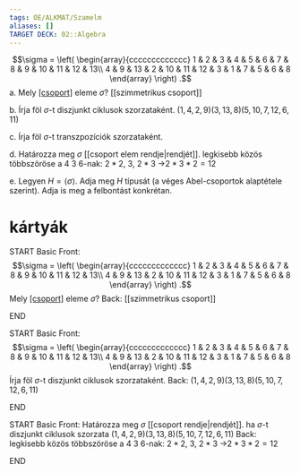 ```yaml
---
tags: OE/ALKMAT/Szamelm 
aliases: []
TARGET DECK: 02::Algebra
---
```

$$\sigma = \left( \begin{array}{ccccccccccccc} 1 & 2 & 3 & 4 & 5 & 6 & 7 & 8 & 9 & 10 & 11 & 12 & 13\\ 4 & 9 & 13 & 2 & 10 & 11 & 12 & 3 & 1 & 7 & 5 & 6 & 8 \end{array} \right) .$$
a. Mely [[csoport]](ok) eleme $σ$?
[[szimmetrikus csoport]]

b. Írja föl $σ$-t diszjunkt ciklusok szorzataként.
$(1,4,2,9)(3,13,8)(5,10,7,12,6,11)$

c. Írja föl $σ$-t transzpozíciók szorzataként.

d. Határozza meg $σ$ [[csoport elem rendje|rendjét]].
legkisebb közös többszöröse a 4 3 6-nak:
$2*2$, $3$, $2*3$ ->$2*3*2=12$ 

e. Legyen $H=⟨σ⟩$. Adja meg $H$ típusát (a véges Abel-csoportok alaptétele szerint). Adja is meg a felbontást konkrétan.


# kártyák
START
Basic
Front:
$$\sigma = \left( \begin{array}{ccccccccccccc} 1 & 2 & 3 & 4 & 5 & 6 & 7 & 8 & 9 & 10 & 11 & 12 & 13\\ 4 & 9 & 13 & 2 & 10 & 11 & 12 & 3 & 1 & 7 & 5 & 6 & 8 \end{array} \right) .$$
Mely [[csoport]](ok) eleme $σ$?
Back:
[[szimmetrikus csoport]]
<!--ID: 1687464101372-->
END

START
Basic
Front:
$$\sigma = \left( \begin{array}{ccccccccccccc} 1 & 2 & 3 & 4 & 5 & 6 & 7 & 8 & 9 & 10 & 11 & 12 & 13\\ 4 & 9 & 13 & 2 & 10 & 11 & 12 & 3 & 1 & 7 & 5 & 6 & 8 \end{array} \right) .$$
Írja föl $σ$-t diszjunkt ciklusok szorzataként.
Back:
$(1,4,2,9)(3,13,8)(5,10,7,12,6,11)$
<!--ID: 1687464101380-->
END

START
Basic
Front:
Határozza meg $σ$ [[csoport rendje|rendjét]]. ha
$σ$-t diszjunkt ciklusok szorzata
$(1,4,2,9)(3,13,8)(5,10,7,12,6,11)$
Back:
legkisebb közös többszöröse a 4 3 6-nak:
$2*2$, $3$, $2*3$ ->$2*3*2=12$ 
<!--ID: 1687466539347-->
END